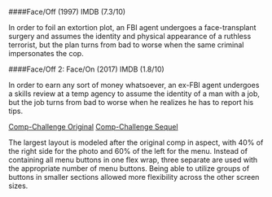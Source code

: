 ####Face/Off (1997)
IMDB (7.3/10)

In order to foil an extortion plot, an FBI agent undergoes a face-transplant surgery and assumes the identity and physical appearance of a ruthless terrorist, but the plan turns from bad to worse when the same criminal impersonates the cop.

####Face/Off 2: Face/On (2017)
IMDB (1.8/10)

In order to earn any sort of money whatsoever, an ex-FBI agent undergoes a skills review at a temp agency to assume the identity of a man with a job, but the job turns from bad to worse when he realizes he has to report his tips.

[Comp-Challenge Original](images/comp-challenge-1.jpg)
[Comp-Challenge Sequel](images/comp-challenge-face-off.png)

The largest layout is modeled after the original comp in aspect, with 40% of the right side for the photo and 60% of the left for the menu. Instead of containing all menu buttons in one flex wrap, three separate <divs> are used with the appropriate number of menu buttons. Being able to utilize groups of buttons in smaller sections allowed more flexibility across the other screen sizes.
